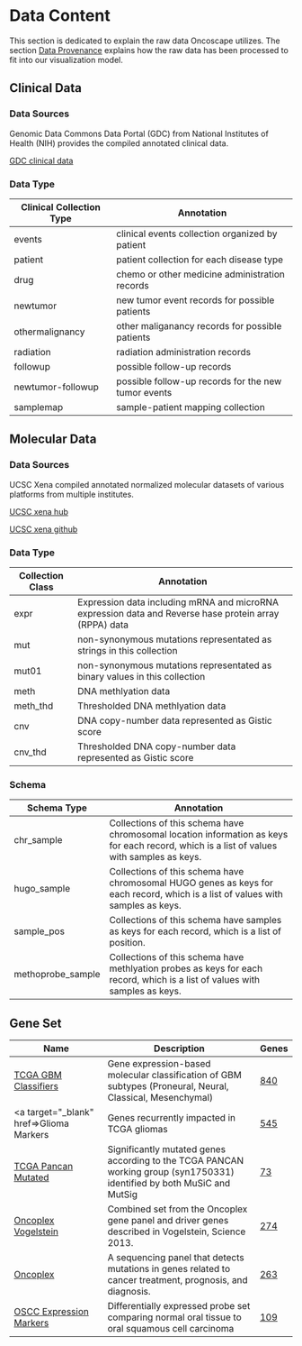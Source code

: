 
# Data Content

This section is dedicated to explain the raw data Oncoscape utilizes. The section <a href='#data-provenance'>Data Provenance</a> explains how the raw data has been processed to fit into our visualization model.

## Clinical Data

### Data Sources

Genomic Data Commons Data Portal (GDC) from National Institutes of Health (NIH) provides the compiled annotated clinical data.

<a target='_blank' href='https://gdc-portal.nci.nih.gov/legacy-archive/search/f?filters=%7B%22op%22:%22and%22,%22content%22:%5B%7B%22op%22:%22in%22,%22content%22:%7B%22field%22:%22cases.project.program.name%22,%22value%22:%5B%22TCGA%22%5D%7D%7D,%7B%22op%22:%22in%22,%22content%22:%7B%22field%22:%22files.data_category%22,%22value%22:%5B%22Clinical%22%5D%7D%7D,%7B%22op%22:%22in%22,%22content%22:%7B%22field%22:%22files.data_type%22,%22value%22:%5B%22Clinical%20Supplement%22,%22Clinical%20data%22%5D%7D%7D%5D%7D&pagination=%7B%22files%22:%7B%22from%22:0,%22size%22:20,%22sort%22:%22cases.project.project_id:asc%22%7D%7D'>GDC clinical data</a>

### Data Type

Clinical Collection Type | Annotation
--------- | ----------- 
events | clinical events collection organized by patient
patient | patient collection for each disease type
drug | chemo or other medicine administration records
newtumor | new tumor event records for possible patients
othermalignancy | other maliganancy records for possible patients
radiation | radiation administration records
followup | possible follow-up records
newtumor-followup | possible follow-up records for the new tumor events
samplemap | sample-patient mapping collection

## Molecular Data

### Data Sources

UCSC Xena compiled annotated normalized molecular datasets of various platforms from multiple institutes. 

<a target='_blank' href='https://xenabrowser.net/datapages/?host=https://tcga.xenahubs.net'>UCSC xena hub</a>

<a target='_blank' href='https://github.com/ucscXena/ucsc-xena-server'>UCSC xena github</a>

### Data Type

Collection Class | Annotation
--------- | ----------- 
expr | Expression data including mRNA and microRNA expression data and Reverse hase protein array (RPPA) data
mut | non-synonymous mutations representated as strings in this collection
mut01 | non-synonymous mutations representated as binary values in this collection
meth | DNA methlyation data
meth_thd | Thresholded DNA methlyation data
cnv | DNA copy-number data represented as Gistic score
cnv_thd | Thresholded DNA copy-number data represented as Gistic score

### Schema

Schema Type | Annotation
--------- | ----------- 
chr_sample | Collections of this schema have chromosomal location information as keys for each record, which is a list of values with samples as keys.
hugo_sample | Collections of this schema have chromosomal HUGO genes as keys for each record, which is a list of values with samples as keys.
sample_pos | Collections of this schema have samples as keys for each record, which is a list of position.
methoprobe_sample | Collections of this schema have methlyation probes as keys for each record, which is a list of values with samples as keys.

## Gene Set

Name        | Description | Genes
--------- | --------- | ---------
<a target="_blank" href=https://www.ncbi.nlm.nih.gov/pmc/articles/PMC2818769/>TCGA GBM Classifiers</a> | Gene expression-based molecular classification of GBM subtypes (Proneural, Neural, Classical, Mesenchymal) | <a target="_blank" href='https://dev.oncoscape.sttrcancer.io/api/lookup_genesets/?q={"name":"TCGA GBM Classifiers","$fields":["genes"]}&apikey=password'>840</a>
<a target="_blank" href=>Glioma Markers</a> | Genes recurrently impacted in TCGA gliomas | <a target="_blank" href='https://dev.oncoscape.sttrcancer.io/api/lookup_genesets/?q={"name":"Glioma Markers","$fields":["genes"]}&apikey=password'>545</a>
<a target="_blank" href=https://www.ncbi.nlm.nih.gov/pmc/articles/PMC4320046/>TCGA Pancan Mutated</a> | Significantly mutated genes according to the TCGA PANCAN working group (syn1750331) identified by both MuSiC and MutSig | <a target="_blank" href='https://dev.oncoscape.sttrcancer.io/api/lookup_genesets/?q={"name":"TCGA Pancan Mutated","$fields":["genes"]}&apikey=password'>73</a>
<a target="_blank" href=https://www.ncbi.nlm.nih.gov/pubmed/23539594/>Oncoplex Vogelstein</a> | Combined set from the Oncoplex gene panel and driver genes described in Vogelstein, Science 2013. | <a target="_blank" href='https://dev.oncoscape.sttrcancer.io/api/lookup_genesets/?q={"name":"Oncoplex Vogelstein","$fields":["genes"]}&apikey=password'>274</a>
<a target="_blank" href=http://tests.labmed.washington.edu/UW-OncoPlex/>Oncoplex</a> | A sequencing panel that detects mutations in genes related to cancer treatment, prognosis, and diagnosis. | <a target="_blank" href='https://dev.oncoscape.sttrcancer.io/api/lookup_genesets/?q={"name":"Oncoplex","$fields":["genes"]}&apikey=password'>263</a>
<a target="_blank" href=https://www.ncbi.nlm.nih.gov/pmc/articles/PMC2575803/>OSCC Expression Markers</a> | Differentially expressed probe set comparing normal oral tissue to oral squamous cell carcinoma | <a target="_blank" href='https://dev.oncoscape.sttrcancer.io/api/lookup_genesets/?q={"name":"OSCC Expression Markers","$fields":["genes"]}&apikey=password'>109</a>
